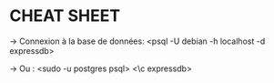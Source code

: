 # CHEAT SHEET

-> Connexion à la base de données: 
<psql -U debian -h localhost -d expressdb>

-> Ou : 
<sudo -u postgres psql>
<\c expressdb>